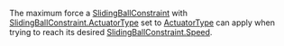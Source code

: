 The maximum force a [SlidingBallConstraint](https://developer.roblox.com/en-us/api-reference/class/SlidingBallConstraint) with [SlidingBallConstraint.ActuatorType](https://developer.roblox.com/en-us/api-reference/property/SlidingBallConstraint/ActuatorType) set to [ActuatorType](https://developer.roblox.com/en-us/api-reference/enum/ActuatorType) can apply when trying to reach its desired [SlidingBallConstraint.Speed](https://developer.roblox.com/en-us/api-reference/property/SlidingBallConstraint/Speed).